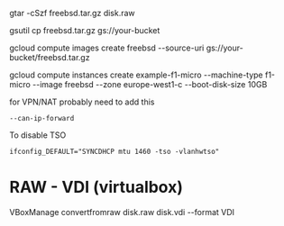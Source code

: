 


gtar -cSzf freebsd.tar.gz disk.raw

gsutil cp freebsd.tar.gz gs://your-bucket

gcloud compute images create freebsd --source-uri gs://your-bucket/freebsd.tar.gz

gcloud compute instances create example-f1-micro --machine-type f1-micro --image freebsd --zone europe-west1-c --boot-disk-size 10GB


for VPN/NAT probably need to add this

    --can-ip-forward

To disable TSO

    ifconfig_DEFAULT="SYNCDHCP mtu 1460 -tso -vlanhwtso"

RAW - VDI (virtualbox)
======================

VBoxManage convertfromraw disk.raw disk.vdi --format VDI
